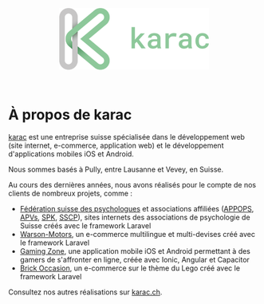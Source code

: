 <p align="center">
  <a href="https://karac.ch">
    <img width="300" src="https://github.com/karacweb/.github/raw/main/docs/karac.png">
  </a>
</p>
<br>

# À propos de karac

[karac](https://karac.ch) est une entreprise suisse spécialisée dans le développement web (site internet, e-commerce, application web) et le développement d'applications mobiles iOS et Android.

Nous sommes basés à Pully, entre Lausanne et Vevey, en Suisse.

Au cours des dernières années, nous avons réalisés pour le compte de nos clients de nombreux projets, comme :

- [Fédération suisse des psychologues](https://www.psychologie.ch) et associations affiliées ([APPOPS](https://appops.psychologie.ch), [APVs](https://apvs.psychologie.ch), [SPK](https://spk.psychologie.ch), [SSCP](https://sscp.psychologie.ch)), sites internets des associations de psychologie de Suisse créés avec le framework Laravel
- [Warson-Motors](https://warson-motors.com), un e-commerce multilingue et multi-devises créé avec le framework Laravel
- [Gaming Zone](https://gamingzone.ch/), une application mobile iOS et Android permettant à des gamers de s'affronter en ligne, créée avec Ionic, Angular et Capacitor
- [Brick Occasion](https://brickoccasion.ch/), un e-commerce sur le thème du Lego créé avec le framework Laravel

Consultez nos autres réalisations sur [karac.ch](https://karac.ch).
